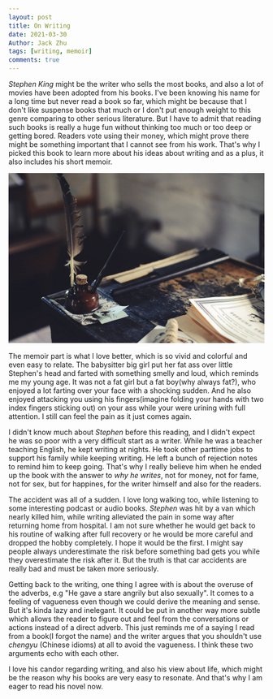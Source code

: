 ```yaml
---
layout: post
title: On Writing
date: 2021-03-30
Author: Jack Zhu
tags: [writing, memoir]
comments: true
---
```


*Stephen King* might be the writer who sells the most books, and also a lot of movies have been adopted from his books. I've been knowing his name for a long time but never read a book so far, which might be because that I don't like suspense books that much or I don't put enough weight to this genre comparing to other serious literature. But I have to admit that reading such books is really a huge fun without thinking too much or too deep or getting bored. Readers vote using their money, which might prove there might be something important that I cannot see from his work. That's why I picked this book to learn more about his ideas about writing and as a plus, it also includes his short memoir.

![writer](../images/writer.png)

The memoir part is what I love better, which is so vivid and colorful and even easy to relate. The babysitter big girl put her fat ass over little Stephen's head and farted with something smelly and loud, which reminds me my young age. It was not a fat girl but a fat boy(why always fat?), who enjoyed a lot farting over your face with a shocking sudden. And he also enjoyed attacking you using his fingers(imagine folding your hands with two index fingers sticking out) on your ass while your were urining with full attention. I still can feel the pain as it just comes again.

I didn't know much about *Stephen* before this reading, and I didn't expect he was so poor with a very difficult start as a writer. While he was a teacher teaching English, he kept writing at nights. He took other parttime jobs to support his family while keeping writing. He left a bunch of rejection notes to remind him to keep going. That's why I really believe him when he ended up the book with the answer to *why he writes*, not for money, not for fame, not for sex, but for happines, for the writer himself and also for the readers.

The accident was all of a sudden. I love long walking too, while listening to some interesting podcast or audio books. *Stephen* was hit by a van which nearly killed him, while writing alleviated the pain in some way after returning home from hospital. I am not sure whether he would get back to his routine of walking after full recovery or he would be more careful and dropped the hobby completely. I hope it would be the first. I might say people always underestimate the risk before something bad gets you while they overestimate the risk after it. But the truth is that car accidents are really bad and must be taken more seriously.

Getting back to the writing, one thing I agree with is about the overuse of the adverbs, e.g "He gave a stare angrily but also sexually". It comes to a feeling of vagueness even though we could derive the meaning and sense. But it's kinda lazy and inelegant. It could be put in another way more subtle which allows the reader to figure out and feel from the conversations or actions instead of a direct adverb. This just reminds me of a saying I read from a book(I forgot the name) and the writer argues that you shouldn't use *chengyu* (Chinese idioms) at all to avoid the vagueness. I think these two arguments echo with each other.

I love his candor regarding writing, and also his view about life, which might be the reason why his books are very easy to resonate. And that's why I am eager to read his novel now.